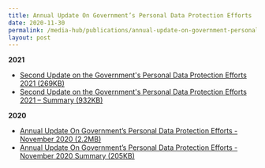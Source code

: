 ```yaml
---
title: Annual Update On Government’s Personal Data Protection Efforts
date: 2020-11-30
permalink: /media-hub/publications/annual-update-on-government-personal-data-protection-efforts
layout: post
---
```

**2021**<br>
* [Second Update on the Government's Personal Data Protection Efforts 2021 (269KB)](/files/publications/annual-update-on-govt-personal-data-protection-efforts-2020.pdf)<br>
* [Second Update on the Government's Personal Data Protection Efforts 2021 – Summary (932KB)](/files/publications/annual-update-on-govt-personal-data-protection-efforts-Nov2020-summary.pdf)

**2020**<br>
* [Annual Update On Government’s Personal Data Protection Efforts - November 2020  (2.2MB)](/files/publications/annual-update-on-govt-personal-data-protection-efforts-2020.pdf)<br>
* [Annual Update On Government’s Personal Data Protection Efforts - November 2020  Summary	(205KB)](/files/publications/annual-update-on-govt-personal-data-protection-efforts-Nov2020-summary.pdf)
